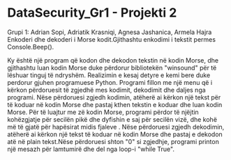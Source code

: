 # DataSecurity_Gr1 - Projekti 2

Grupi 1: Adrian Sopi, Adriatik Krasniqi, Agnesa Jashanica, Armela Hajra
Enkoderi dhe dekoderi i Morse kodit.Gjithashtu enkodimi i tekstit permes Console.Beep().

Ky është një program që kodon dhe dekodon tekstin në kodin Morse, dhe gjithashtu luan kodin Morse duke përdorur bibliotekën "winsound" për të lëshuar tinguj të ndryshëm.  Realizimin e kesaj detyre e kemi bere duke perdorur gjuhen programuese Python.
Programi fillon me një menu që i kërkon përdoruesit të zgjedhë mes kodimit, dekodimit dhe daljes nga programi. Nëse përdoruesi zgjedh kodimin, atëherë ai kërkon një tekst për të koduar në kodin Morse dhe pastaj kthen tekstin e koduar dhe luan kodin Morse.  Për të luajtur me zë kodin Morse, programi përdor të njëjtin kohëzgjatje për secilën pikë dhe dyfishin e saj për secilën vizë, dhe kohë më të gjatë për hapësirat midis fjaleve . Nëse përdoruesi zgjedh dekodimin, atëherë ai kërkon një tekst të koduar në kodin Morse dhe pastaj e dekodon atë në plain tekst.Nëse përdoruesi shton "0" si zgjedhje, programi printon një mesazh për lamtumirë dhe del nga loop-i "while True".

